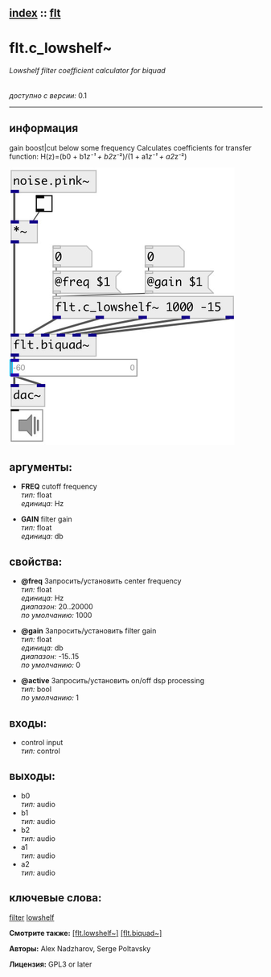[index](index.html) :: [flt](category_flt.html)
---

# flt.c_lowshelf~

###### Lowshelf filter coefficient calculator for biquad

*доступно с версии:* 0.1

---


## информация
gain boost|cut below some frequency Calculates coefficients for transfer function: H(z)=(b0 + b1*z⁻¹ + b2*z⁻²)/(1 + a1*z⁻¹ + a2*z⁻²)


[![example](../examples/img/flt.c_lowshelf~.jpg)](../examples/pd/flt.c_lowshelf~.pd)



## аргументы:

* **FREQ**
cutoff frequency<br>
_тип:_ float<br>
_единица:_ Hz<br>

* **GAIN**
filter gain<br>
_тип:_ float<br>
_единица:_ db<br>





## свойства:

* **@freq** 
Запросить/установить center frequency<br>
_тип:_ float<br>
_единица:_ Hz<br>
_диапазон:_ 20..20000<br>
_по умолчанию:_ 1000<br>

* **@gain** 
Запросить/установить filter gain<br>
_тип:_ float<br>
_единица:_ db<br>
_диапазон:_ -15..15<br>
_по умолчанию:_ 0<br>

* **@active** 
Запросить/установить on/off dsp processing<br>
_тип:_ bool<br>
_по умолчанию:_ 1<br>



## входы:

* control input<br>
_тип:_ control



## выходы:

* b0<br>
_тип:_ audio
* b1<br>
_тип:_ audio
* b2<br>
_тип:_ audio
* a1<br>
_тип:_ audio
* a2<br>
_тип:_ audio



## ключевые слова:

[filter](keywords/filter.html)
[lowshelf](keywords/lowshelf.html)



**Смотрите также:**
[\[flt.lowshelf~\]](flt.lowshelf~.html)
[\[flt.biquad~\]](flt.biquad~.html)




**Авторы:** Alex Nadzharov, Serge Poltavsky




**Лицензия:** GPL3 or later





